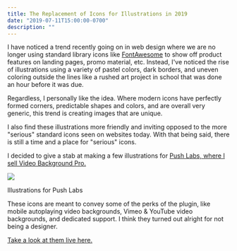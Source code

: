 ```yaml
---
title: The Replacement of Icons for Illustrations in 2019
date: "2019-07-11T15:00:00-0700"
description: ""
---
```


I have noticed a trend recently going on in web design where we are no longer using standard library icons like [FontAwesome](https://fontawesome.com) to show off product features on landing pages, promo material, etc. Instead, I've noticed the rise of illustrations using a variety of pastel colors, dark borders, and uneven coloring outside the lines like a rushed art project in school that was done an hour before it was due.

Regardless, I personally like the idea. Where modern icons have perfectly formed corners, predictable shapes and colors, and are overall very generic, this trend is creating images that are unique.

I also find these illustrations more friendly and inviting opposed to the more "serious" standard icons seen on websites today. With that being said, there is still a time and a place for "serious" icons.

I decided to give a stab at making a few illustrations for [Push Labs, where I sell Video Background Pro.](https://pushlabs.co/video-background-pro)

<img src="./video-background-pro-illustrations.png" />
<p class="caption">Illustrations for Push Labs</p>

These icons are meant to convey some of the perks of the plugin, like mobile autoplaying video backgrounds, Vimeo & YouTube video backgrounds, and dedicated support. I think they turned out alright for not being a designer.

[Take a look at them live here.](https://pushlabs.co/video-background-pro)